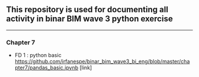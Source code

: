 ## This repository is used for documenting all activity in binar BIM wave 3 python exercise
-----
### Chapter 7 
- FD 1 : python basic https://github.com/irfanespe/binar_bim_wave3_bi_eng/blob/master/chapter7/pandas_basic.ipynb [link]
